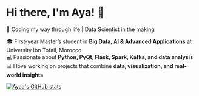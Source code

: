 # Hi there, I'm Aya! 👋

🌸 Coding my way through life | Data Scientist in the making   

🎓 First-year Master’s student in **Big Data, AI & Advanced Applications** at University Ibn Tofail, Morocco  
💻 Passionate about **Python, PyQt, Flask, Spark, Kafka, and data analysis**  
📊 I love working on projects that combine **data, visualization, and real-world insights**  

[![Ayaa's GitHub stats](https://github-readme-stats.vercel.app/api?username=Ayaa2103&show_icons=true&theme=dracula)](https://github.com/Ayaa2103/github-readme-stats)

